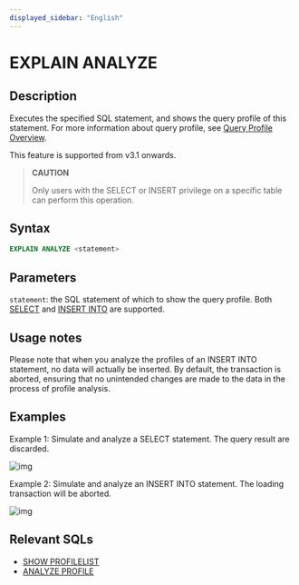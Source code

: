 ```yaml
---
displayed_sidebar: "English"
---
```


# EXPLAIN ANALYZE

## Description

Executes the specified SQL statement, and shows the query profile of this statement. For more information about query profile, see [Query Profile Overview](../../../../administration/query_profile_overview.md).

This feature is supported from v3.1 onwards.

> **CAUTION**
>
> Only users with the SELECT or INSERT privilege on a specific table can perform this operation.

## Syntax

```SQL
EXPLAIN ANALYZE <statement>
```

## Parameters

`statement`: the SQL statement of which to show the query profile. Both [SELECT](../../data-manipulation/SELECT.md) and [INSERT INTO](../../loading_unloading/INSERT.md) are supported.

## Usage notes

Please note that when you analyze the profiles of an INSERT INTO statement, no data will actually be inserted. By default, the transaction is aborted, ensuring that no unintended changes are made to the data in the process of profile analysis.

## Examples

Example 1: Simulate and analyze a SELECT statement. The query result are discarded.

![img](../../../../_assets/Profile/text_based_explain_analyze_select.jpeg)

Example 2: Simulate and analyze an INSERT INTO statement. The loading transaction will be aborted.

![img](../../../../_assets/Profile/text_based_explain_analyze_insert.jpeg)

## Relevant SQLs

- [SHOW PROFILELIST](./SHOW_PROFILELIST.md)
- [ANALYZE PROFILE](./EXPLAIN_ANALYZE.md)
